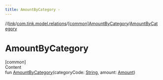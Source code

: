 ```yaml
---
title: AmountByCategory -
---
```

//[link](../../index.md)/[com.tink.model.relations](../index.md)/[[common]AmountByCategory](index.md)/[AmountByCategory](-amount-by-category.md)



# AmountByCategory  
[common]  
Content  
fun [AmountByCategory](-amount-by-category.md)(categoryCode: [String](https://kotlinlang.org/api/latest/jvm/stdlib/kotlin/-string/index.html), amount: [Amount](../../com.tink.model.misc/[common]-amount/index.md))  



